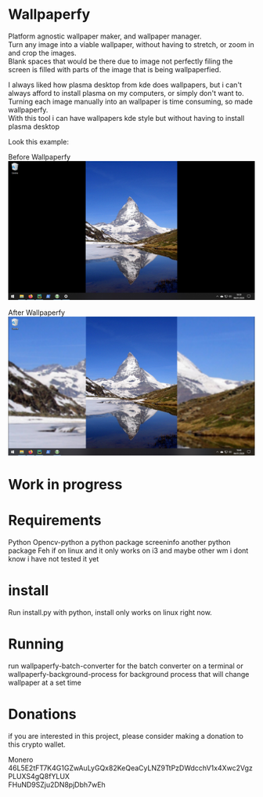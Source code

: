 # Wallpaperfy

Platform agnostic wallpaper maker, and wallpaper manager.\
Turn any image into a viable wallpaper, without having to stretch, or zoom in and crop the images.\
Blank spaces that would be there due to image not perfectly filing the screen is filled with parts of the image 
that is being wallpaperfied.

I always liked how plasma desktop from kde does wallpapers, but i can't always afford to install plasma on my computers,
 or simply don't want to. Turning each image manually into an wallpaper is time consuming, so made wallpaperfy.\
With this tool i can have wallpapers kde style but without having to install plasma desktop

Look this example:

Before Wallpaperfy
![](screenshots/Before%20Wallpaperfying.png)

After Wallpaperfy
![](screenshots/After%20Wallpaperfying.png)

# Work in progress

# Requirements
Python
Opencv-python a python package
screeninfo another python package
Feh if on linux and it only works on i3 and maybe other wm i dont know i have not tested it yet 

# install
Run install.py with python, install only works on linux right now.

# Running
run wallpaperfy-batch-converter for the batch converter on a terminal
or wallpaperfy-background-process for background process that will change wallpaper at a set time

# Donations
if you are interested in this project, please consider making a donation to this crypto wallet.


Monero
46L5E2tFT7K4G1GZwAuLyGQx82KeQeaCyLNZ9TtPzDWdcchV1x4Xwc2VgzPLUXS4gQ8fYLUX  
FHuND9SZju2DN8pjDbh7wEh
